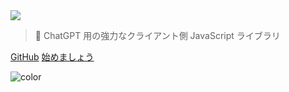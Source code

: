 <!-- _coverpage.md -->

<img class="logo" src="https://cdn.jsdelivr.net/gh/KudoAI/chatgpt.js@058fdea/assets/images/logos/chatgpt.js/with-reflection/darkmode/logo-1504x334.png">

> 🤖 ChatGPT 用の強力なクライアント側 JavaScript ライブラリ

<a target="_blank" rel="noopener" href="https://github.com/KudoAI/chatgpt.js">GitHub</a>
<a href="#⚡-ライブラリのインポート">始めましょう</a>

<!-- background color -->

![color](transparent)
